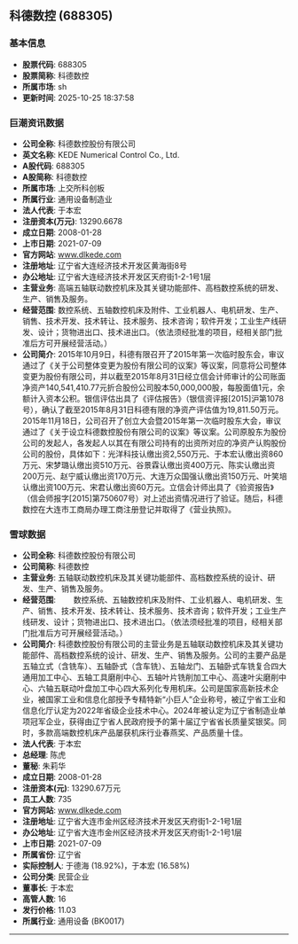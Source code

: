 ## 科德数控 (688305)

### 基本信息

- **股票代码**: 688305
- **股票简称**: 科德数控
- **所属市场**: sh
- **更新时间**: 2025-10-25 18:37:58

### 巨潮资讯数据

- **公司全称**: 科德数控股份有限公司
- **英文名称**: KEDE Numerical Control Co., Ltd.
- **A股代码**: 688305
- **A股简称**: 科德数控
- **所属市场**: 上交所科创板
- **所属行业**: 通用设备制造业
- **法人代表**: 于本宏
- **注册资本(万元)**: 13290.6678
- **成立日期**: 2008-01-28
- **上市日期**: 2021-07-09
- **官方网站**: www.dlkede.com
- **注册地址**: 辽宁省大连经济技术开发区黄海街8号
- **办公地址**: 辽宁省大连经济技术开发区天府街1-2-1号1层
- **主营业务**: 高端五轴联动数控机床及其关键功能部件、高档数控系统的研发、生产、销售及服务。
- **经营范围**: 数控系统、五轴数控机床及附件、工业机器人、电机研发、生产、销售、技术开发、技术转让、技术服务、技术咨询；软件开发；工业生产线研发、设计；货物进出口、技术进出口。（依法须经批准的项目，经相关部门批准后方可开展经营活动。）
- **公司简介**: 2015年10月9日，科德有限召开了2015年第一次临时股东会，审议通过了《关于公司整体变更为股份有限公司的议案》等议案，同意将公司整体变更为股份有限公司，并以截至2015年8月31日经立信会计师审计的公司账面净资产140,541,410.77元折合股份公司股本50,000,000股，每股面值1元，余额计入资本公积。银信评估出具了《评估报告》（银信资评报[2015]沪第1078号），确认了截至2015年8月31日科德有限的净资产评估值为19,811.50万元。2015年11月18日，公司召开了创立大会暨2015年第一次临时股东大会，审议通过了《关于设立科德数控股份有限公司的议案》等议案。公司原股东为股份公司的发起人，各发起人以其在有限公司持有的出资所对应的净资产认购股份公司的股份，具体如下：光洋科技认缴出资2,550万元、于本宏认缴出资860万元、宋梦璐认缴出资510万元、谷景霖认缴出资400万元、陈实认缴出资200万元、赵宁威认缴出资170万元、大连万众国强认缴出资150万元、叶笑培认缴出资100万元、宋君认缴出资60万元。立信会计师出具了《验资报告》（信会师报字[2015]第750607号）对上述出资情况进行了验证。随后，科德数控在大连市工商局办理工商注册登记并取得了《营业执照》。

### 雪球数据

- **公司全称**: 科德数控股份有限公司
- **公司简称**: 科德数控
- **主营业务**: 五轴联动数控机床及其关键功能部件、高档数控系统的设计、研发、生产、销售及服务。
- **经营范围**: 　　数控系统、五轴数控机床及附件、工业机器人、电机研发、生产、销售、技术开发、技术转让、技术服务、技术咨询；软件开发；工业生产线研发、设计；货物进出口、技术进出口。（依法须经批准的项目，经相关部门批准后方可开展经营活动。）
- **公司简介**: 科德数控股份有限公司的主营业务是五轴联动数控机床及其关键功能部件、高档数控系统的设计、研发、生产、销售及服务。公司的主要产品是五轴立式（含铣车）、五轴卧式（含车铣）、五轴龙门、五轴卧式车铣复合四大通用加工中心、五轴工具磨削中心、五轴叶片铣削加工中心、高速叶尖磨削中心、六轴五联动叶盘加工中心四大系列化专用机床。公司是国家高新技术企业，被国家工业和信息化部授予专精特新“小巨人”企业称号，被辽宁省工业和信息化厅认定为2022年省级企业技术中心。2024年被认定为辽宁省制造业单项冠军企业，获得由辽宁省人民政府授予的第十届辽宁省省长质量奖银奖。同时，多款高端数控机床产品屡获机床行业春燕奖、产品质量十佳。
- **法人代表**: 于本宏
- **总经理**: 陈虎
- **董秘**: 朱莉华
- **成立日期**: 2008-01-28
- **注册资本(元)**: 13290.67万元
- **员工人数**: 735
- **官方网站**: www.dlkede.com
- **注册地址**: 辽宁省大连市金州区经济技术开发区天府街1-2-1号1层
- **办公地址**: 辽宁省大连市金州区经济技术开发区天府街1-2-1号1层
- **上市日期**: 2021-07-09
- **所属省份**: 辽宁省
- **实际控制人**: 于德海 (18.92%)，于本宏 (16.58%)
- **公司分类**: 民营企业
- **董事长**: 于本宏
- **高管人数**: 16
- **发行价格**: 11.03
- **所属行业**: 通用设备 (BK0017)

---